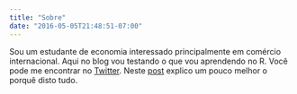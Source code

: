 ```yaml
---
title: "Sobre"
date: "2016-05-05T21:48:51-07:00"
---
```


Sou um estudante de economia interessado principalmente em comércio internacional. Aqui no blog vou testando o que vou aprendendo no R. Você pode me encontrar no [Twitter](https://www.twitter.com/bmzzcc). Neste [post](../2018/03/25/ola-blogdown) explico um pouco melhor o porquê disto tudo. 

